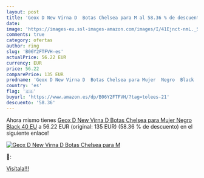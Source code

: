 ```yaml
---
layout: post
title: 'Geox D New Virna D  Botas Chelsea para M al 58.36 % de descuento'
date: 
image: 'https://images-eu.ssl-images-amazon.com/images/I/41Ejnct-nmL._SL200_.jpg'
comments: true
category: ofertas
author: ring
slug: 'B06Y2FTFVH-es'
actualPrice: 56.22 EUR
currency: EUR
price: 56.22
comparePrice: 135 EUR
prodname: 'Geox D New Virna D  Botas Chelsea para Mujer  Negro  Black   40 EU'
country: 'es'
flag: '🇪🇸'
buyurl: 'https://www.amazon.es/dp/B06Y2FTFVH/?tag=tolees-21'
descuento: '58.36'
---
```


Ahora mismo tienes [Geox D New Virna D  Botas Chelsea para Mujer  Negro  Black   40 EU](https://www.amazon.es/dp/B06Y2FTFVH/?tag=tolees-21) a 56.22 EUR (original: 135 EUR) (58.36 %  de descuento) en el siguiente enlace!

[![Geox D New Virna D  Botas Chelsea para M](https://images-eu.ssl-images-amazon.com/images/I/41Ejnct-nmL._SL200_.jpg)](https://www.amazon.es/dp/B06Y2FTFVH/?tag=tolees-21)

🔎:


[Visítala!!!](https://www.amazon.es/dp/B06Y2FTFVH/?tag=tolees-21)
